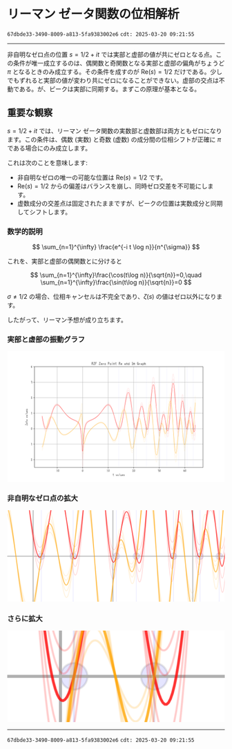 # リーマン ゼータ関数の位相解析

`67dbde33-3490-8009-a813-5fa9383002e6` `cdt: 2025-03-20 09:21:55`

---

非自明なゼロ点の位置 $s=1/2 + i t$ では実部と虚部の値が共にゼロとなる点。この条件が唯一成立するのは、偶関数と奇関数となる実部と虚部の偏角がちょうど $\pi$ となるときのみ成立する。その条件を成すのが $\mathrm{Re}(s)=1/2$ だけである。少しでもずれると実部の値が変わり共にゼロになることができない。虚部の交点は不動である。が、ピークは実部に同期する。まずこの原理が基本となる。

## 重要な観察

$s = 1/2 + it$ では、リーマン ゼータ関数の実数部と虚数部は両方ともゼロになります。この条件は、偶数 (実数) と奇数 (虚数) の成分間の位相シフトが正確に $\pi$ である場合にのみ成立します。

これは次のことを意味します:

- 非自明なゼロの唯一の可能な位置は $\text{Re}(s) = 1/2$ です。
- $\text{Re}(s) = 1/2$ からの偏差はバランスを崩し、同時ゼロ交差を不可能にします。
- 虚数成分の交差点は固定されたままですが、ピークの位置は実数成分と同期してシフトします。

### 数学的説明

$$
\sum_{n=1}^{\infty} \frac{e^{-i t \log n}}{n^{\sigma}}
$$

これを、実部と虚部の偶関数とに分けると

$$
\sum_{n=1}^{\infty}\frac{\cos(t\log n)}{\sqrt{n}}=0,\quad
\sum_{n=1}^{\infty}\frac{\sin(t\log n)}{\sqrt{n}}=0
$$

$\sigma \neq 1/2$ の場合、位相キャンセルは不完全であり、$\zeta(s)$ の値はゼロ以外になります。

したがって、リーマン予想が成り立ちます。

### 実部と虚部の振動グラフ

![実部と虚部の振動グラフ](../../experiments/RZF-ZeroPoint-sigma=omega-HD.png)

### 非自明なゼロ点の拡大

![非自明なゼロ点の拡大](../../experiments/RZF-ZeroPoint-sigma=omega-z2-ex3.png)

### さらに拡大

![非自明なゼロ点の拡大](../../experiments/RZF-ZeroPoint-sigma=omega-z3-ex3.png)

---

`67dbde33-3490-8009-a813-5fa9383002e6` `cdt: 2025-03-20 09:21:55`
